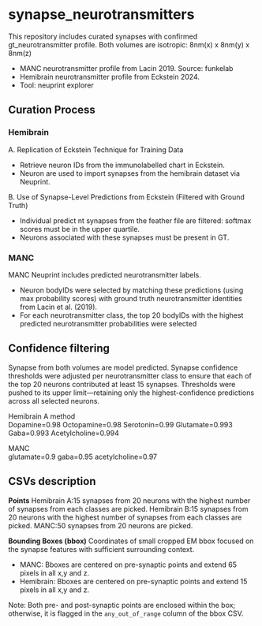# synapse_neurotransmitters

This repository includes curated synapses with confirmed gt_neurotransmitter profile. Both volumes are isotropic: 8nm(x) x 8nm(y) x 8nm(z) 

* MANC neurotransmitter profile from Lacin 2019. Source: funkelab
* Hemibrain neurotransmitter profile from Eckstein 2024.
* Tool: neuprint explorer 

## Curation Process 
### Hemibrain 

A. Replication of Eckstein Technique for Training Data
- Retrieve  neuron IDs from the immunolabelled chart in Eckstein.
- Neuron are used to import synapses from the hemibrain dataset via Neuprint.
  
B. Use of Synapse-Level Predictions from Eckstein (Filtered with Ground Truth)
- Individual predict nt synapses from the feather file are filtered: softmax scores must be in the upper quartile.
- Neurons associated with these synapses must be present in GT. 

### MANC 
MANC Neuprint includes predicted neurotransmitter labels.
- Neuron bodyIDs were selected by matching these predictions (using max probability scores) with ground truth neurotransmitter identities from Lacin et al. (2019).
- For each neurotransmitter class, the top 20 bodyIDs with the highest predicted neurotransmitter probabilities were selected  

## Confidence filtering 

Synapse from both volumes are model predicted. Synapse confidence thresholds were adjusted per neurotransmitter class to ensure that each of the top 20 neurons contributed at least 15 synapses. Thresholds were pushed to its upper limit—retaining only the highest-confidence predictions across all selected neurons.

Hemibrain A method    
Dopamine=0.98
Octopamine=0.98
Serotonin=0.99
Glutamate=0.993
Gaba=0.993
Acetylcholine=0.994

MANC   
glutamate=0.9
gaba=0.95
acetylcholine=0.97 

## CSVs description

**Points** 
Hemibrain A:15 synapses from 20 neurons with the highest number of synapses from each classes are picked. 
Hemibrain B:15 synapses from 20 neurons with the highest number of synapses from each classes are picked. 
MANC:50 synapses from 20 neurons are picked. 

**Bounding Boxes (bbox)**
Coordinates of small cropped EM bbox focused on the synapse features with sufficient surrounding context.  
* MANC: Bboxes are centered on pre-synaptic points and extend 65 pixels in all x,y and z. 
* Hemibrain: Bboxes are centered on pre-synaptic points and extend 15 pixels in all x,y and z.

Note: Both pre- and post-synaptic points are enclosed within the box; otherwise, it is flagged in the `any_out_of_range` column of the bbox CSV.
